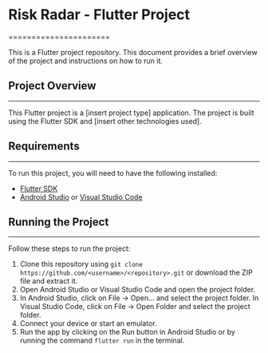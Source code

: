 # Risk Radar - Flutter Project
======================

This is a Flutter project repository. This document provides a brief overview of the project and instructions on how to run it.

## Project Overview
----------------

This Flutter project is a [insert project type] application. The project is built using the Flutter SDK and [insert other technologies used].

## Requirements
------------

To run this project, you will need to have the following installed:

-   [Flutter SDK](https://flutter.dev/docs/get-started/install)
-   [Android Studio](https://developer.android.com/studio) or [Visual Studio Code](https://code.visualstudio.com/)

## Running the Project
-------------------

Follow these steps to run the project:

1.  Clone this repository using `git clone https://github.com/<username>/<repository>.git` or download the ZIP file and extract it.
2.  Open Android Studio or Visual Studio Code and open the project folder.
3.  In Android Studio, click on File -> Open... and select the project folder. In Visual Studio Code, click on File -> Open Folder and select the project folder.
4.  Connect your device or start an emulator.
5.  Run the app by clicking on the Run button in Android Studio or by running the command `flutter run` in the terminal.
